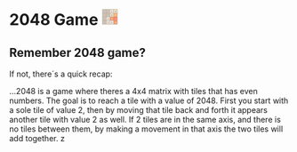 # 2048 Game ![alt text](https://github.com/AndresSM415/C-language/blob/main/images/2048%20exxx.png "Saquenme de Latinoamerica")
## Remember 2048 game? 
If not, there´s a quick recap: 

...2048 is a game where theres a 4x4 matrix with tiles that has even numbers. 
The goal is to reach a tile with a value of 2048.
First you start with a sole tile of value 2, then by moving that tile back and forth it appears another tile with value 2 as well.
If 2 tiles are in the same axis, and there is no tiles between them, by making a movement in that axis the two tiles will add together.
z
